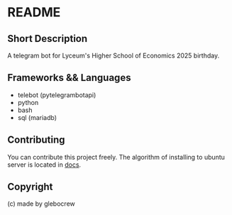 # README
## Short Description
A telegram bot for Lyceum's Higher School of Economics 2025 birthday.

## Frameworks && Languages
- telebot (pytelegrambotapi)
- python
- bash
- sql (mariadb)

## Contributing
You can contribute this project freely.
The algorithm of installing to ubuntu server is located in <a href='https://github.com/glebocrew/hse_lyc_bday/blob/master/documentation.md'>docs</a>.

## Copyright
(c) made by glebocrew